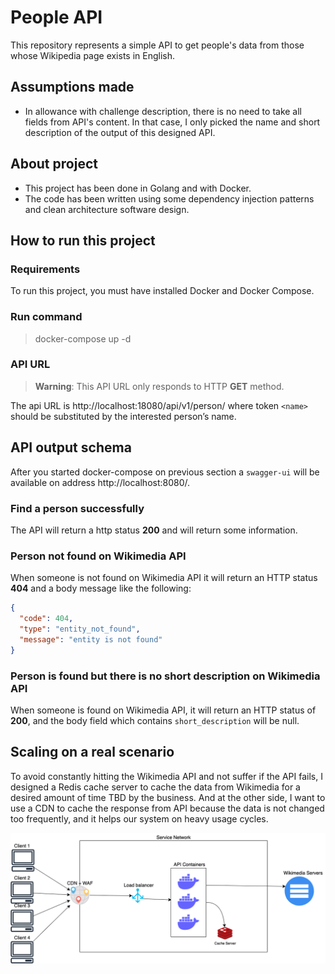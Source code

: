 # People API

This repository represents a simple API to get people's data from those whose Wikipedia page exists in English.

## Assumptions made

* In allowance with challenge description, there is no need to take all fields from API's content. In that case, I only picked the name and short description of the output of this designed API.

## About project
* This project has been done in Golang and with Docker. 
* The code has been written using some dependency injection patterns and clean architecture software design.

## How to run this project
###  Requirements
To run this project, you must have installed Docker and Docker Compose.

###  Run command

> docker-compose up -d

### API URL
> **Warning**: This API URL only responds to HTTP **GET** method.

The api URL is http://localhost:18080/api/v1/person/<name> where token `<name>` should be substituted by the interested person’s name.


## API output schema
After you started docker-compose on previous section a `swagger-ui` will be available on address http://localhost:8080/.

### Find a person successfully
The API will return a http status **200** and will return some information.

### Person not found on Wikimedia API
When someone is not found on Wikimedia API it will return an HTTP status **404** and a body message like the following:


```json
{
  "code": 404,
  "type": "entity_not_found",
  "message": "entity is not found"
}
```

### Person is found but there is no short description on Wikimedia API
When someone is found on Wikimedia API, it will return an HTTP status of **200**, and the body field which contains `short_description` will be null.

## Scaling on a real scenario
To avoid constantly hitting the Wikimedia API and not suffer if the API fails, I designed a Redis cache server to cache the data from Wikimedia for a desired amount of time TBD by the business.
And at the other side, I want to use a CDN to cache the response from API because the data is not changed too frequently, and it helps our system on heavy usage cycles.


![Infrastructure example](infrastructure.png)

